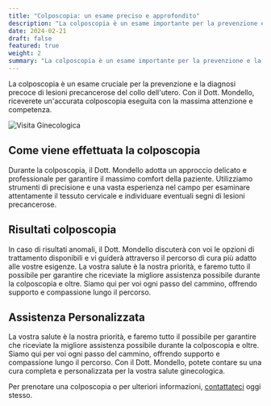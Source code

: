 ```yaml
---
title: "Colposcopia: un esame preciso e approfondito"
description: "La colposcopia è un esame importante per la prevenzione e la diagnosi precoce di lesioni precancerose del collo dell'utero."
date: 2024-02-21
draft: false
featured: true
weight: 2
summary: "La colposcopia è un esame importante per la prevenzione e la diagnosi precoce di lesioni precancerose del collo dell'utero."
---
```


La colposcopia è un esame cruciale per la prevenzione e la diagnosi precoce di lesioni precancerose del collo dell'utero. Con il Dott. Mondello, riceverete un'accurata colposcopia eseguita con la massima attenzione e competenza.
<!--more-->

![Visita Ginecologica](/images/visita-ginecologica.jpeg)

## Come viene effettuata la colposcopia

Durante la colposcopia, il Dott. Mondello adotta un approccio delicato e professionale per garantire il massimo comfort della paziente. Utilizziamo strumenti di precisione e una vasta esperienza nel campo per esaminare attentamente il tessuto cervicale e individuare eventuali segni di lesioni precancerose.

## Risultati colposcopia

In caso di risultati anomali, il Dott. Mondello discuterà con voi le opzioni di trattamento disponibili e vi guiderà attraverso il percorso di cura più adatto alle vostre esigenze. La vostra salute è la nostra priorità, e faremo tutto il possibile per garantire che riceviate la migliore assistenza possibile durante la colposcopia e oltre. Siamo qui per voi ogni passo del cammino, offrendo supporto e compassione lungo il percorso.

## Assistenza Personalizzata
La vostra salute è la nostra priorità, e faremo tutto il possibile per garantire che riceviate la migliore assistenza possibile durante la colposcopia e oltre. Siamo qui per voi ogni passo del cammino, offrendo supporto e compassione lungo il percorso. Con il Dott. Mondello, potete contare su una cura completa e personalizzata per la vostra salute ginecologica.

Per prenotare una colposcopia o per ulteriori informazioni, [contattateci](/contact) oggi stesso.


